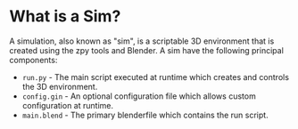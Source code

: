 # What is a Sim?

A simulation, also known as "sim", is a scriptable 3D environment that is created using the zpy tools and Blender. A sim have the following principal components:

- `run.py` - The main script executed at runtime which creates and controls the 3D environment.
- `config.gin` - An optional configuration file which allows custom configuration at runtime.
- `main.blend` - The primary blenderfile which contains the run script. 

